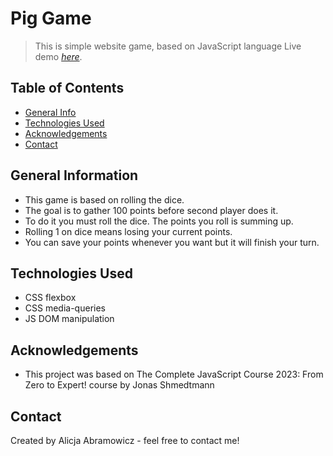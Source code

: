 # Pig Game
> This is simple website game, based on JavaScript language
> Live demo [_here_](https://piggameala.netlify.app/).


## Table of Contents
* [General Info](#general-information)
* [Technologies Used](#technologies-used)
* [Acknowledgements](#acknowledgements)
* [Contact](#contact)


## General Information
- This game is based on rolling the dice.
- The goal is to gather 100 points before second player does it.
- To do it you must roll the dice. The points you roll is summing up.
- Rolling 1 on dice means losing your current points.
- You can save your points whenever you want but it will finish your turn.


## Technologies Used
- CSS flexbox
- CSS media-queries
- JS DOM manipulation


## Acknowledgements
- This project was based on The Complete JavaScript Course 2023: From Zero to Expert! course by Jonas Shmedtmann


## Contact
Created by Alicja Abramowicz - feel free to contact me!


<!-- Optional -->
<!-- ## License -->
<!-- This project is open source and available under the [... License](). -->

<!-- You don't have to include all sections - just the one's relevant to your project -->
